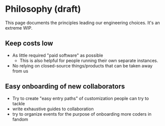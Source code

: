 # Philosophy (draft)

This page documents the principles leading our engineering choices. It's an extreme WIP.

## Keep costs low

- As little required "paid software" as possible
  - This is also helpful for people running their own separate instances.
- No relying on closed-source things/products that can be taken away from us

## Easy onboarding of new collaborators

- Try to create "easy entry paths" of customization people can try to tackle
- write exhaustive guides to collaboration
- try to organize events for the purpose of onboarding more coders in fandom
